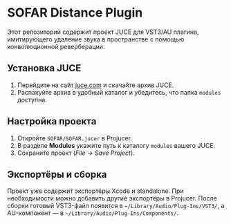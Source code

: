 # SOFAR Distance Plugin

Этот репозиторий содержит проект JUCE для VST3/AU плагина, имитирующего удаление звука в пространстве с помощью конволюционной реверберации.

## Установка JUCE
1. Перейдите на сайт [juce.com](https://juce.com/get-juce) и скачайте архив JUCE.
2. Распакуйте архив в удобный каталог и убедитесь, что папка `modules` доступна.

## Настройка проекта
1. Откройте `SOFAR/SOFAR.jucer` в Projucer.
2. В разделе **Modules** укажите путь к каталогу `modules` вашего JUCE.
3. Сохраните проект (*File → Save Project*).

## Экспортёры и сборка
Проект уже содержит экспортёры Xcode и standalone. При необходимости можно добавить другие экспортёры в Projucer. После сборки готовый VST3-файл появится в `~/Library/Audio/Plug-Ins/VST3/`, а AU-компонент — в `~/Library/Audio/Plug-Ins/Components/`.
